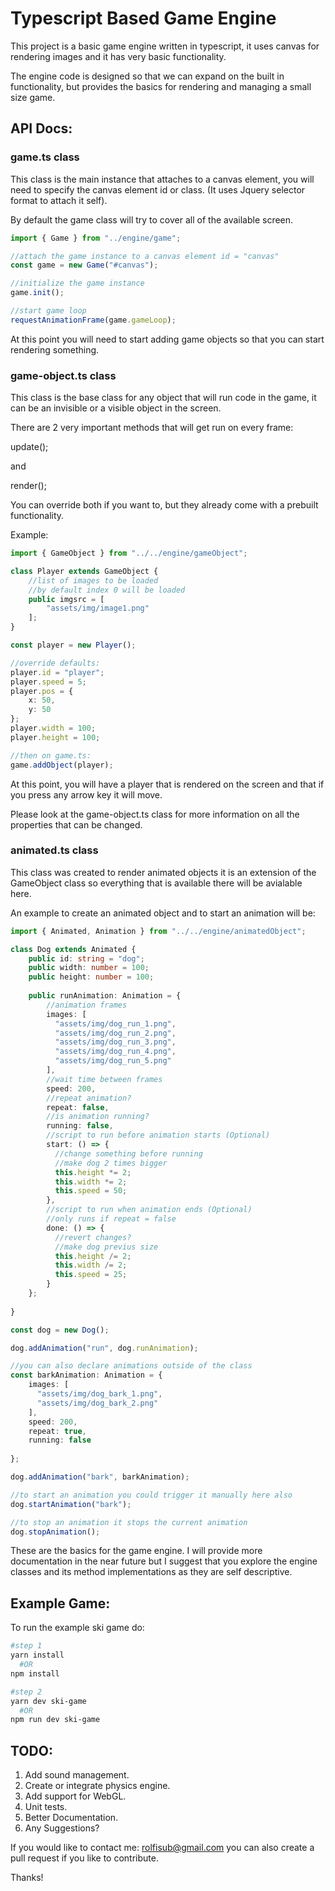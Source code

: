 # Typescript Based Game Engine #
This project is a basic game engine written in typescript, it uses canvas for rendering images and it has very basic functionality.

The engine code is designed so that we can expand on the built in functionality, but provides the basics for rendering and 
managing a small size game.

## API Docs: ##


### game.ts class ###
This class is the main instance that attaches to a canvas element,
you will need to specify the canvas element id or class. (It uses Jquery selector format to attach it self).

By default the game class will try to cover all of the available screen.

```typescript
import { Game } from "../engine/game";

//attach the game instance to a canvas element id = "canvas"
const game = new Game("#canvas");

//initialize the game instance
game.init();

//start game loop
requestAnimationFrame(game.gameLoop);
```

At this point you will need to start adding game objects so that you can start rendering something.

### game-object.ts class ###

This class is the base class for any object that will run code in the game, it can be an invisible or a visible object in the screen.

There are 2 very important methods that will get run on every frame:

update();

and

render();

You can override both if you want to, but they already come with a prebuilt functionality.

Example:

```typescript
import { GameObject } from "../../engine/gameObject";

class Player extends GameObject {
    //list of images to be loaded
    //by default index 0 will be loaded
    public imgsrc = [
        "assets/img/image1.png"
    ];
} 

const player = new Player();

//override defaults:
player.id = "player";
player.speed = 5;
player.pos = {
    x: 50,
    y: 50
};
player.width = 100;
player.height = 100;

//then on game.ts:
game.addObject(player);
```

At this point, you will have a player that is rendered on the screen and that if you press any arrow key it will move.

Please look at the game-object.ts class for more information on all the properties that can be changed.

### animated.ts class ###

This class was created to render animated objects it is an extension of the GameObject class so everything that is available there will be avialable here.

An example to create an animated object and to start an animation will be:


```typescript
import { Animated, Animation } from "../../engine/animatedObject";

class Dog extends Animated {
    public id: string = "dog";
    public width: number = 100;
    public height: number = 100;
    
    public runAnimation: Animation = {
        //animation frames
        images: [
          "assets/img/dog_run_1.png",
          "assets/img/dog_run_2.png",
          "assets/img/dog_run_3.png",
          "assets/img/dog_run_4.png",
          "assets/img/dog_run_5.png"
        ],
        //wait time between frames
        speed: 200,
        //repeat animation?
        repeat: false,
        //is animation running?
        running: false,
        //script to run before animation starts (Optional)
        start: () => {
          //change something before running
          //make dog 2 times bigger
          this.height *= 2;
          this.width *= 2;
          this.speed = 50;
        },
        //script to run when animation ends (Optional)
        //only runs if repeat = false
        done: () => {
          //revert changes?
          //make dog previus size
          this.height /= 2;
          this.width /= 2;
          this.speed = 25;
        }
    };
    
}

const dog = new Dog();

dog.addAnimation("run", dog.runAnimation);

//you can also declare animations outside of the class
const barkAnimation: Animation = {
    images: [
      "assets/img/dog_bark_1.png",
      "assets/img/dog_bark_2.png"
    ],
    speed: 200,   
    repeat: true,    
    running: false
    
};

dog.addAnimation("bark", barkAnimation);

//to start an animation you could trigger it manually here also
dog.startAnimation("bark");

//to stop an animation it stops the current animation
dog.stopAnimation();
```


These are the basics for the game engine. I will provide more documentation in the near future but I suggest that you explore the engine classes and its method implementations as they are self descriptive.

## Example Game: ##

To run the example ski game do:

```bash
#step 1
yarn install 
  #OR
npm install

#step 2
yarn dev ski-game
  #OR
npm run dev ski-game
```

## TODO: ##

1. Add sound management.
2. Create or integrate physics engine.
3. Add support for WebGL.
4. Unit tests.
5. Better Documentation. 
6. Any Suggestions?

If you would like to contact me: rolfisub@gmail.com you can also create a pull request if you like to contribute.

Thanks!
